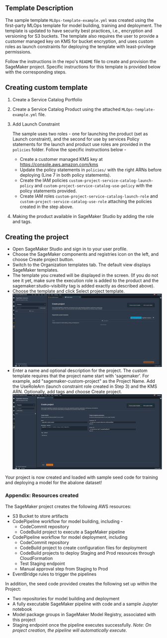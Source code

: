 ## Template Description

The sample template `MLOps-template-example.yml` was created using the first-party MLOps template for model building, training and deployment. The template is updated to have security best practices, i.e., encryption and versioning for S3 buckets. The template also requires the user to provide a customer managed key on KMS for bucket encryption, and uses custom roles as launch constraints for deploying the template with least-privilege permissions.

Follow the instructions in the repo's `README` file to create and provision the SageMaker project. Specific instructions for this template is provided below with the corresponding steps.

## Creating custom template
1. Create a Service Catalog Portfolio
2. Create a Service Catalog Product using the attached `MLOps-template-example.yml` file.
3. Add Launch Constraint

    The sample uses two roles - one for launching the product (set as Launch constraint), and the second for use by services Policy statements for the launch and product use roles are provided in the `policies` folder. Follow the specific instructions below - 
    - Create a customer managed KMS key at https://console.aws.amazon.com/kms
    - Update the policy statements in `policies/` with the right ARNs before deploying (Line 7 in both policy statements).
    - Create the IAM policies `custom-project-service-catalog-launch-policy` and `custom-project-service-catalog-use-policy` with the policy statements provided.
    - Create IAM roles `custom-project-service-catalog-launch-role` and `custom-project-service-catalog-use-role` attaching the policies created in the step above.
    

4. Making the product available in SageMaker Studio by adding the role and tags.

## Creating the project
- Open SageMaker Studio and sign in to your user profile.
- Choose the SageMaker components and registries icon on the left, and choose Create project button.
- Switch to the Organization templates tab. The default view displays SageMaker templates.
- The template you created will be displayed in the screen. (If you do not see it yet, make sure the execution role is added to the product and the sagemaker:studio-visibility tag is added exactly as described above).
- Choose the template and click Select project template.
![sagemaker-project-screen](assets/create-project.png)
- Enter a name and optional description for the project. The custom template requires that the project name start with 'sagemaker'. For example, add "sagemaker-custom-project" as the Project Name. Add the UseRoleArn (launch constraint role created in Step 3) and the KMS ARN. Optionally, add tags and choose Create project.
![sagemaker-project-template-parameters](assets/template-parameters.png)

Your project is now created and loaded with sample seed code for training and deploying a model for the abalone dataset!


### Appendix: Resources created

The SageMaker project creates the following AWS resources:
- S3 Bucket to store artifacts
- CodePipeline workflow for model building, including - 
    - CodeCommit repository
    - CodeBuild project to execute a SageMaker pipeline
- CodePipeline workflow for model deployment, including
    - CodeCommit repository
    - CodeBuild project to create configuration files for deployment
    - CodeBuild projects to deploy Staging and Prod resources through CloudFormation
    - Test Staging endpoint
    - Manual approval step from Staging to Prod
- EventBridge rules to trigger the pipelines

In addition, the seed code provided creates the following set up within the Project:
- Two repositories for model building and deployment
- A fully executable SageMaker pipeline with code and a sample Jupyter notebook
- Model package groups in SageMaker Model Registry, associated with this project
- Staging endpoint once the pipeline executes successfully. 
_Note: On project creation, the pipeline will automatically execute._
